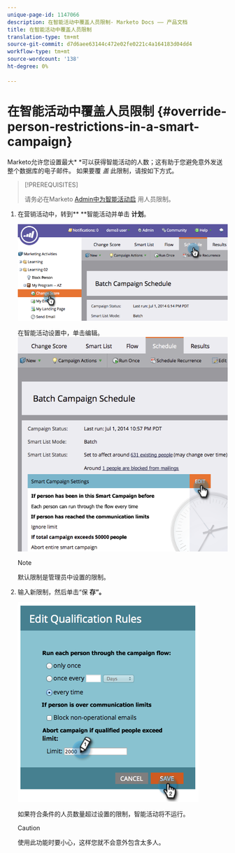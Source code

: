 ```yaml
---
unique-page-id: 1147066
description: 在智能活动中覆盖人员限制- Marketo Docs —— 产品文档
title: 在智能活动中覆盖人员限制
translation-type: tm+mt
source-git-commit: d7d6aee63144c472e02fe0221c4a164183d04dd4
workflow-type: tm+mt
source-wordcount: '138'
ht-degree: 0%

---
```



# 在智能活动中覆盖人员限制 {#override-person-restrictions-in-a-smart-campaign}

Marketo允许您设置最大* *可以获得智能活动的人数；这有助于您避免意外发送整个数据库的电子邮件。 如果要覆 *盖* 此限制，请按如下方式。

>[!PREREQUISITES]
>
>请务必在Marketo [Admin中为智能活动启](../../../../product-docs/administration/email-setup/enable-person-restrictions-for-smart-campaigns.md) 用人员限制。

1. 在营销活动中，转到** **智能活动并单击 **计划**。

   ![](assets/one.png)

   在智能活动设置中，单击编辑。
   ![](assets/two.png)

   >[!NOTE]
   >
   >默认限制是管理员中设置的限制。

1. 输入新限制，然后单击“保 **存”。**

   ![](assets/three.png)

   如果符合条件的人员数量超过设置的限制，智能活动将不运行。

   >[!CAUTION]
   >
   >使用此功能时要小心，这样您就不会意外包含太多人。

